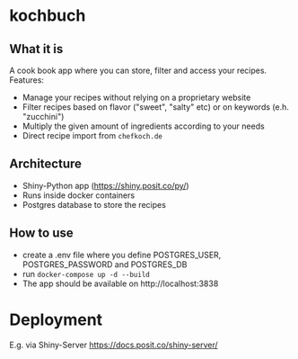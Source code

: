 # kochbuch

## What it is
A cook book app where you can store, filter and access your recipes.
Features:
* Manage your recipes without relying on a proprietary website
* Filter recipes based on flavor ("sweet", "salty" etc) or on keywords (e.h. "zucchini")
* Multiply the given amount of ingredients according to your needs
* Direct recipe import from `chefkoch.de`

## Architecture
* Shiny-Python app (https://shiny.posit.co/py/)
* Runs inside docker containers
* Postgres database to store the recipes

## How to use
* create a .env file where you define POSTGRES_USER, POSTGRES_PASSWORD and POSTGRES_DB
* run `docker-compose up -d --build`
* The app should be available on http://localhost:3838

# Deployment
E.g. via Shiny-Server https://docs.posit.co/shiny-server/